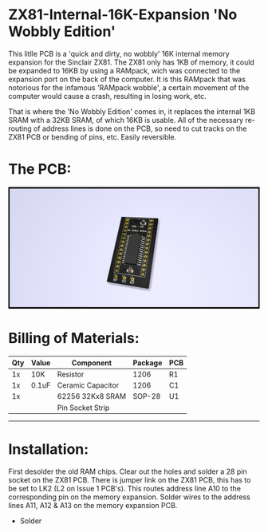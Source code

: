 # ZX81-Internal-16K-Expansion 'No Wobbly Edition'
This litlle PCB is a 'quick and dirty, no wobbly' 16K internal memory expansion for the Sinclair ZX81. The ZX81 only has 1KB of memory, it could be expanded to 16KB by using a RAMpack, wich was connected to the expansion port on the back of the computer. It is this RAMpack that was notorious for the infamous 'RAMpack wobble', a certain movement of the computer would cause a crash, resulting in losing work, etc. 

That is where the 'No Wobbly Edition' comes in, it replaces the internal 1KB SRAM with a 32KB SRAM, of which 16KB is usable. All of the necessary re-routing of address lines is done on the PCB, so need to cut tracks on the ZX81 PCB or bending of pins, etc. Easily reversible.

# The PCB:
![alt text](https://github.com/redhawk668/ZX81-Internal-16K-Expansion/blob/main/Rev.%20A/ZX81%20Intern%2016K.png)

# Billing of Materials:
|Qty  |Value  |Component            |Package  |PCB  |
|-----|-------|---------------------|---------|-----|
| 1x  | 10K   | Resistor            | 1206    | R1  |
| 1x  | 0.1uF | Ceramic Capacitor   | 1206    | C1  |
| 1x  |       | 62256 32Kx8 SRAM    | SOP-28  | U1  |
|     |       | Pin Socket Strip    |         |     |
-----------------------------------------------------

# Installation:
First desolder the old RAM chips. Clear out the holes and solder a 28 pin socket on the ZX81 PCB. There is jumper link on the ZX81 PCB, this has to be set to LK2 (L2 on Issue 1 PCB's). This routes address line A10 to the corresponding pin on the memory expansion. Solder wires to the address lines A11, A12 & A13 on the memory expansion PCB. 
- Solder


